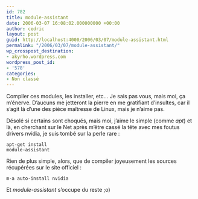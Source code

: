 ```yaml
---
id: 782
title: module-assistant
date: 2006-03-07 16:08:02.000000000 +00:00
author: cedric
layout: post
guid: http://localhost:4000/2006/03/07/module-assistant.html
permalink: "/2006/03/07/module-assistant/"
wp_crosspost_destination:
- akyrho.wordpress.com
wordpress_post_id:
- '578'
categories:
- Non classé
---
```

Compiler ces modules, les installer, etc… Je sais pas vous, mais moi, ça m’énerve. D’aucuns me jetteront la pierre en me gratifiant d’insultes, car il s’agit là d’une des pièce maîtresse de Linux, mais je n’aime pas.

Désolé si certains sont choqués, mais moi, j’aime le simple (comme _apt_) et là, en cherchant sur le Net après m’être cassé la tête avec mes foutus drivers nvidia, je suis tombé sur la perle rare :

<code class="highlighter-rouge">apt-get install module-assistant</code>

Rien de plus simple, alors, que de compiler joyeusement les sources récupérées sur le site officiel :

<code class="highlighter-rouge">m-a auto-install nvidia</code>

Et _module-assistant_ s’occupe du reste ;o)